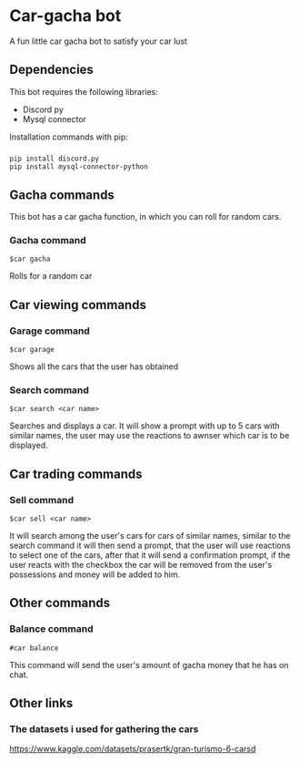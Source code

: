 # Car-gacha bot
A fun little car gacha bot to satisfy your car lust

## Dependencies
This bot requires the following libraries:

- Discord py
- Mysql connector

Installation commands with pip:
#####
    pip install discord.py
    pip install mysql-connector-python


## Gacha commands
This bot has a car gacha function, in which you can roll for random cars.

### Gacha command
    $car gacha
Rolls for a random car

## Car viewing commands

### Garage command
    $car garage
Shows all the cars that the user has obtained

### Search command
    $car search <car name>
Searches and displays a car. It will show a prompt with up to 5 cars with similar names, the user may use the reactions to awnser which car is to be displayed.


## Car trading commands

### Sell command
    $car sell <car name>
It will search among the user's cars for cars of similar names, similar to the search command it will then send a prompt, that the user will use reactions to select one of the cars, after that it will send a confirmation prompt, if the user reacts with the checkbox the car will be removed from the user's possessions and money will be added to him.

## Other commands

### Balance command
    #car balance
This command will send the user's amount of gacha money that he has on chat.

## Other links

### The datasets i used for gathering the cars
https://www.kaggle.com/datasets/prasertk/gran-turismo-6-carsd